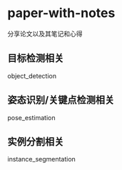 # paper-with-notes
分享论文以及其笔记和心得

## 目标检测相关
object_detection

## 姿态识别/关键点检测相关
pose_estimation

## 实例分割相关
instance_segmentation
